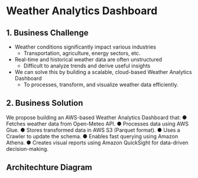 # Weather Analytics Dashboard

## 1. Business Challenge
- Weather conditions significantly impact various industries
  - Transportation, agriculture, energy sectors, etc.
- Real-time and historical weather data are often unstructured
  - Difficult to analyze trends and derive useful insights
- We can solve this by building a scalable, cloud-based Weather Analytics Dashboard
  - To processes, transform, and visualize weather data efficiently.

## 2. Business Solution
 We propose building an AWS-based Weather Analytics Dashboard that:
 ● Fetches weather data from Open-Meteo API.
 ● Processes data using AWS Glue.
 ● Stores transformed data in AWS S3 (Parquet format).
 ● Uses a Crawler to update the schema.
 ● Enables fast querying using Amazon Athena.
 ● Creates visual reports using Amazon QuickSight for data-driven decision-making.

## Architechture Diagram 
